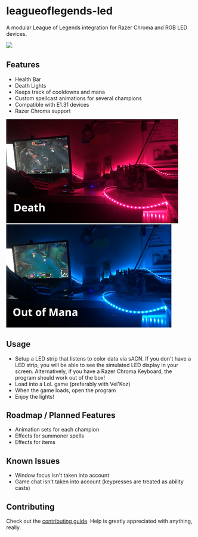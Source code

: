# leagueoflegends-led
A modular League of Legends integration for Razer Chroma and RGB LED devices.

![](repo/video-gif.gif)


## Features
- Health Bar
- Death Lights
- Keeps track of cooldowns and mana
- Custom spellcast animations for several champions
- Compatible with E1.31 devices
- Razer Chroma support

![Death light](repo/img-death.png)
![Out of Mana light](repo/img-oom.png)

## Usage
- Setup a LED strip that listens to color data via sACN. If you don't have a LED strip, you will be able to see the simulated LED display in your screen. Alternatively, if you have a Razer Chroma Keyboard, the program should work out of the box!
- Load into a LoL game (preferably with Vel'Koz)
- When the game loads, open the program
- Enjoy the lights!

## Roadmap / Planned Features
- Animation sets for each champion
- Effects for summoner spells
- Effects for items

## Known Issues
- Window focus isn't taken into account
- Game chat isn't taken into account (keypresses are treated as ability casts)

## Contributing
Check out the [contributing guide](CONTRIBUTING.md). Help is greatly appreciated with anything, really.
